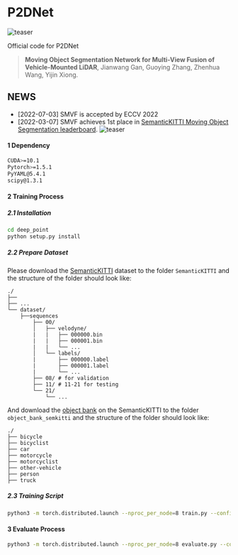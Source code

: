 # P2DNet
![teaser](./imgs/overview-0.png)

Official code for P2DNet

> **Moving Object Segmentation Network for Multi-View Fusion of Vehicle-Mounted LiDAR**,
> Jianwang Gan, Guoying Zhang, Zhenhua Wang, Yijin Xiong.

## NEWS

- [2022-07-03] SMVF is accepted by ECCV 2022
- [2022-03-07] SMVF achieves 1st place in [SemanticKITTI Moving Object Segmentation leaderboard](https://competitions.codalab.org/competitions/28894#results).
![teaser](./imgs/smvf_semkitti-0.png)

#### 1 Dependency

```bash
CUDA>=10.1
Pytorch>=1.5.1
PyYAML@5.4.1
scipy@1.3.1
```

#### 2 Training Process

##### 2.1 Installation

```bash
cd deep_point
python setup.py install
```

##### 2.2 Prepare Dataset

Please download the [SemanticKITTI](http://www.semantic-kitti.org/dataset.html#overview) dataset to the folder `SemanticKITTI` and the structure of the folder should look like:

```
./
├── 
├── ...
└── dataset/
    ├──sequences
        ├── 00/         
        │   ├── velodyne/
        |   |	├── 000000.bin
        |   |	├── 000001.bin
        |   |	└── ...
        │   └── labels/ 
        |       ├── 000000.label
        |       ├── 000001.label
        |       └── ...
        ├── 08/ # for validation
        ├── 11/ # 11-21 for testing
        └── 21/
	        └── ...
```

And download the [object bank](https://drive.google.com/file/d/1QdSpkMLixvKQL6QPircbDI_0-GlGwsdj/view?usp=sharing) on the SemanticKITTI to the folder `object_bank_semkitti` and the structure of the folder should look like:

```
./
├── bicycle
├── bicyclist
├── car
├── motorcycle
├── motorcyclist
├── other-vehicle
├── person
├── truck
```

##### 2.3 Training Script

```bash
python3 -m torch.distributed.launch --nproc_per_node=8 train.py --config config/config_smvf_sgd_ohem_vfe_k2_fp16_48epoch.py
```

#### 3 Evaluate Process

```bash
python3 -m torch.distributed.launch --nproc_per_node=8 evaluate.py --config config/config_smvf_sgd_ohem_vfe_k2_fp16_48epoch.py --start_epoch 0 --end_epoch 47
```
